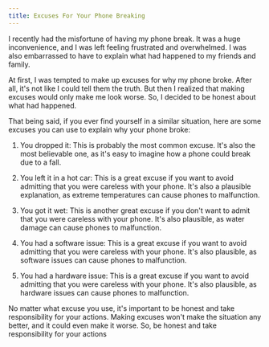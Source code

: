 ```yaml
---
title: Excuses For Your Phone Breaking
---
```


I recently had the misfortune of having my phone break. It was a huge inconvenience, and I was left feeling frustrated and overwhelmed. I was also embarrassed to have to explain what had happened to my friends and family. 

At first, I was tempted to make up excuses for why my phone broke. After all, it's not like I could tell them the truth. But then I realized that making excuses would only make me look worse. So, I decided to be honest about what had happened.

That being said, if you ever find yourself in a similar situation, here are some excuses you can use to explain why your phone broke:

1. You dropped it: This is probably the most common excuse. It's also the most believable one, as it's easy to imagine how a phone could break due to a fall.

2. You left it in a hot car: This is a great excuse if you want to avoid admitting that you were careless with your phone. It's also a plausible explanation, as extreme temperatures can cause phones to malfunction.

3. You got it wet: This is another great excuse if you don't want to admit that you were careless with your phone. It's also plausible, as water damage can cause phones to malfunction.

4. You had a software issue: This is a great excuse if you want to avoid admitting that you were careless with your phone. It's also plausible, as software issues can cause phones to malfunction.

5. You had a hardware issue: This is a great excuse if you want to avoid admitting that you were careless with your phone. It's also plausible, as hardware issues can cause phones to malfunction.

No matter what excuse you use, it's important to be honest and take responsibility for your actions. Making excuses won't make the situation any better, and it could even make it worse. So, be honest and take responsibility for your actions